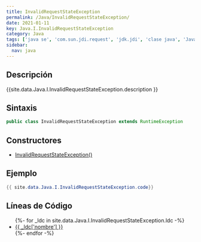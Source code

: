 ```yaml
---
title: InvalidRequestStateException
permalink: /Java/InvalidRequestStateException/
date: 2021-01-11
key: Java.I.InvalidRequestStateException
category: Java
tags: ['java se', 'com.sun.jdi.request', 'jdk.jdi', 'clase java', 'Java 1.3']
sidebar: 
  nav: java
---
```


## Descripción
{{site.data.Java.I.InvalidRequestStateException.description }}

## Sintaxis
~~~java
public class InvalidRequestStateException extends RuntimeException
~~~

## Constructores
* [InvalidRequestStateException()](/Java/InvalidRequestStateException/InvalidRequestStateException/)

## Ejemplo
~~~java
{{ site.data.Java.I.InvalidRequestStateException.code}}
~~~

## Líneas de Código
<ul>
{%- for _ldc in site.data.Java.I.InvalidRequestStateException.ldc -%}
   <li>
       <a href="{{_ldc['url'] }}">{{ _ldc['nombre'] }}</a>
   </li>
{%- endfor -%}
</ul>
